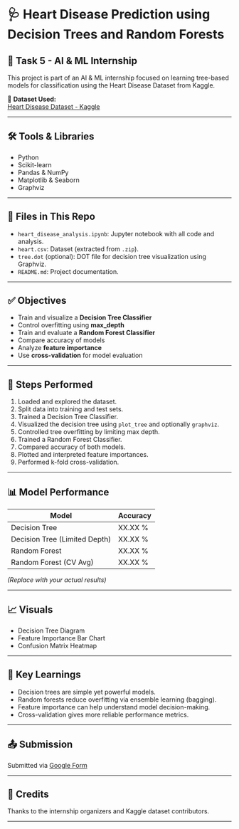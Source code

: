 # 🩺 Heart Disease Prediction using Decision Trees and Random Forests

## 📌 Task 5 - AI & ML Internship

This project is part of an AI & ML internship focused on learning tree-based models for classification using the Heart Disease Dataset from Kaggle.

🔗 **Dataset Used:**  
[Heart Disease Dataset - Kaggle](https://www.kaggle.com/datasets/johnsmith88/heart-disease-dataset)

---

## 🛠 Tools & Libraries
- Python
- Scikit-learn
- Pandas & NumPy
- Matplotlib & Seaborn
- Graphviz

---

## 📁 Files in This Repo

- `heart_disease_analysis.ipynb`: Jupyter notebook with all code and analysis.
- `heart.csv`: Dataset (extracted from `.zip`).
- `tree.dot` (optional): DOT file for decision tree visualization using Graphviz.
- `README.md`: Project documentation.

---

## ✅ Objectives

- Train and visualize a **Decision Tree Classifier**
- Control overfitting using **max_depth**
- Train and evaluate a **Random Forest Classifier**
- Compare accuracy of models
- Analyze **feature importance**
- Use **cross-validation** for model evaluation

---

## 🧪 Steps Performed

1. Loaded and explored the dataset.
2. Split data into training and test sets.
3. Trained a Decision Tree Classifier.
4. Visualized the decision tree using `plot_tree` and optionally `graphviz`.
5. Controlled tree overfitting by limiting max depth.
6. Trained a Random Forest Classifier.
7. Compared accuracy of both models.
8. Plotted and interpreted feature importances.
9. Performed k-fold cross-validation.

---

## 📊 Model Performance

| Model               | Accuracy |
|---------------------|----------|
| Decision Tree       | XX.XX %  |
| Decision Tree (Limited Depth) | XX.XX %  |
| Random Forest       | XX.XX %  |
| Random Forest (CV Avg) | XX.XX % |

_(Replace with your actual results)_

---

## 📈 Visuals

- Decision Tree Diagram
- Feature Importance Bar Chart
- Confusion Matrix Heatmap

---

## 🧠 Key Learnings

- Decision trees are simple yet powerful models.
- Random forests reduce overfitting via ensemble learning (bagging).
- Feature importance can help understand model decision-making.
- Cross-validation gives more reliable performance metrics.

---

## 📤 Submission

Submitted via [Google Form](https://forms.gle/8Gm83s53KbyXs3Ne9)

---

## 🤝 Credits

Thanks to the internship organizers and Kaggle dataset contributors.

---

